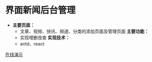 界面新闻后台管理
===

* **主要页面：**
  * 文章、视频、快讯、频道、分类的添加页面及管理页面
**主要功能：**
  * 实现增删改查
**实现技术：**
  * antd、react
  
 [在线演示](http://loisluo.com/admin)
